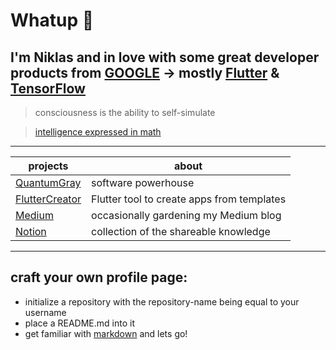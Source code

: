 # Whatup 👋
## I'm Niklas and in love with some great developer products from [GOOGLE](https://developers.google.com/) -> mostly [Flutter](https://flutter.dev/) & [TensorFlow](https://www.tensorflow.org/)

> consciousness is the ability to self-simulate

> [intelligence expressed in math](https://s3.us-west-2.amazonaws.com/secure.notion-static.com/917b7ea3-7fc1-46fe-bbe2-e13fdc394bbe/screenshot-storage.googleapis.com-2020.07.14-22_30_12.png?X-Amz-Algorithm=AWS4-HMAC-SHA256&X-Amz-Credential=AKIAT73L2G45O3KS52Y5%2F20200903%2Fus-west-2%2Fs3%2Faws4_request&X-Amz-Date=20200903T190817Z&X-Amz-Expires=86400&X-Amz-Signature=1dd3742f8277e8105fb7a7ed0b343a6523736c4f3acb97dcd0ce452cad14c05d&X-Amz-SignedHeaders=host&response-content-disposition=filename%20%3D%22screenshot-storage.googleapis.com-2020.07.14-22_30_12.png%22)

***

projects | about
------------ | -------------
[QuantumGray](https://github.com/QuantumGray) | software powerhouse
[FlutterCreator](https://github.com/QuantumGray/flutter_creator) | Flutter tool to create apps from templates
[Medium](https://medium.com/@nik.v.hax) | occasionally gardening my Medium blog
[Notion](https://www.notion.so/shareables-c11f41c9443e4d8ba9e29152e59e810c) | collection of the shareable knowledge

***

## craft your own profile page:
* initialize a repository with the repository-name being equal to your username
* place a README.md into it
* get familiar with [markdown](https://guides.github.com/pdfs/markdown-cheatsheet-online.pdf) and lets go!
